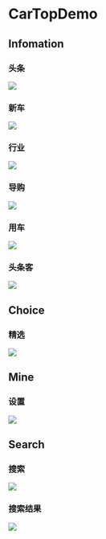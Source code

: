 # CarTopDemo


## Infomation 

### 头条
![](Images/01.png)


###  	新车
![](Images/02.png)


###  	行业
![](Images/03.png)


###  	导购
![](Images/04.png)


###  	用车
![](Images/05.png)


###  	头条客
![](Images/06.png)


## Choice 

### 精选

![](images/07.png)


## Mine

### 设置

![](images/08.png)

## Search 

### 搜索

![](images/09.png)

### 搜索结果

![](images/10.png)
